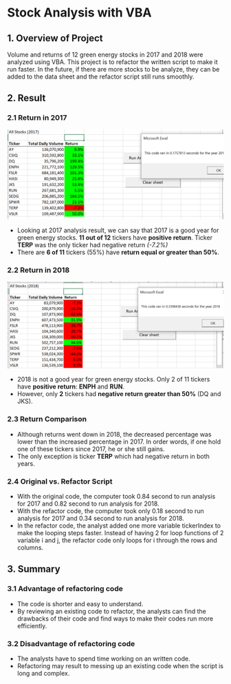 # Stock Analysis with VBA

## 1. Overview of Project
Volume and returns of 12 green energy stocks in 2017 and 2018 were analyzed using VBA. This project is to refactor the written script to make it run faster. In the future, if there are more stocks to be analyze, they can be added to the data sheet and the refactor script still runs smoothly.
 
## 2. Result

### 2.1 Return in 2017
![Title](Resources/VBA_Challenge_2017.png)

- Looking at 2017 analysis result, we can say that 2017 is a good year for green energy stocks. **11 out of 12** tickers have **positive return**. Ticker **TERP** was the only ticker had negative return *(-7.2%)*
- There are **6 of 11** tickers (55%) have **return equal or greater than 50%**.

### 2.2 Return in 2018

![Title](Resources/VBA_Challenge_2018.png)

- 2018 is not a good year for green energy stocks. Only 2 of 11 tickers have **positive return**: **ENPH** and **RUN**.
- However, only  **2** tickers had **negative return greater than 50%** (DQ and JKS).

### 2.3 Return Comparison
- Although returns went down in 2018, the decreased percentage was lower than the increased percentage in 2017. In order words, if one hold one of these tickers since 2017, he or she still gains.
- The only exception is ticker **TERP** which had negative return in both years. 

### 2.4 Original vs. Refactor Script
- With the original code, the computer took 0.84 second to run analysis for 2017 and 0.82 second to run analysis for 2018. 
- With the refactor code, the computer took only 0.18 second to run analysis for 2017 and 0.34 second to run analysis for 2018.
- In the refactor code, the analyst added one more variable tickerIndex to make the looping steps faster. Instead of having 2 for loop functions of 2 variable i and j, the refactor code only loops for i through the rows and columns.

## 3. Summary

### 3.1 Advantage of refactoring code

- The code is shorter and easy to understand.
- By reviewing an existing code to refactor, the analysts can find the drawbacks of their code and find ways to make their codes run more efficiently.

### 3.2 Disadvantage of refactoring code
- The analysts have to spend time working on an written code. 
- Refactoring may result to messing up an existing code when the script is long and complex. 
